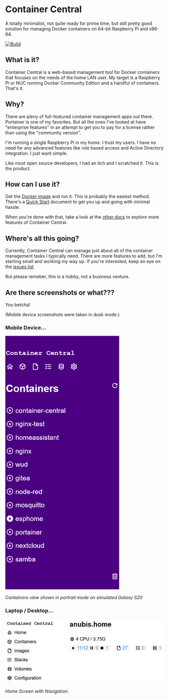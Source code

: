 # Container Central
A totally minimalist, not quite ready for prime time, but still pretty good solution for managing Docker containers on 64-bit Raspberry Pi and x86-64.

[![Build](https://github.com/DavesCodeMusings/container-central/actions/workflows/build.yml/badge.svg?branch=main)](https://github.com/DavesCodeMusings/container-central/actions/workflows/docker-image.yml)

## What is it?
Container Central is a web-based management tool for Docker containers that focuses on the needs of the home LAN user. My target is a Raspberry Pi or NUC running Docker Community Edition and a handful of containers. That's it.

## Why?
There are pleny of full-featured container management apps out there. Portainer is one of my favorites. But all the ones I've looked at have "enterprise features" in an attempt to get you to pay for a license rather than using the "community version".

I'm running a single Raspberry Pi in my home. I trust my users. I have no need for any advanced features like role based access and Active Directory integration. I just want simple.

Like most open source developers, I had an itch and I scratched it. This is the product.

## How can I use it?
Get the [Docker image](https://hub.docker.com/r/davescodemusings/container-central) and run it. This is probably the easiest method. There's a [Quick Start](docs/QuickStart.md) document to get you up and going with minimal hassle.

When you're done with that, take a look at the [other docs](docs/) to explore more features of Container Central.

## Where's all this going?
Currently, Container Central can manage just about all of the container management tasks I typically need. There are more features to add, but I'm starting small and working my way up. If you're interested, keep an eye on the [issues list](https://github.com/DavesCodeMusings/container-central/issues)

But please remeber, this is a hobby, not a business venture.

## Are there screenshots or what???
You betcha!

(Mobile device screenshots were taken in dusk mode.)

### Mobile Device...

![image](https://github.com/DavesCodeMusings/container-central/blob/main/docs/screenshots/containers-mobile-dark.png)

_Containers view shown in portrait mode on simulated Galaxy S20_

### Laptop / Desktop...

![image](https://github.com/DavesCodeMusings/container-central/blob/main/docs/screenshots/home.png)

_Home Screen with Navigation._
